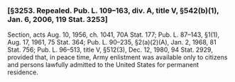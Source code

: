 ### [§3253. Repealed. Pub. L. 109–163, div. A, title V, §542(b)(1), Jan. 6, 2006, 119 Stat. 3253] ###

Section, acts Aug. 10, 1956, ch. 1041, 70A Stat. 177; Pub. L. 87–143, §1(1), Aug. 17, 1961, 75 Stat. 364; Pub. L. 90–235, §2(a)(2)(A), Jan. 2, 1968, 81 Stat. 756; Pub. L. 96–513, title V, §512(3), Dec. 12, 1980, 94 Stat. 2929, provided that, in peace time, Army enlistment was available only to citizens and persons lawfully admitted to the United States for permanent residence.